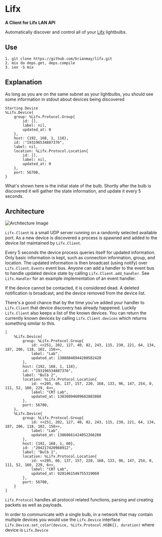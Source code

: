 # Lifx

**A Client for Lifx LAN API**

Automatically discover and control all of your [Lifx](http://lifx.com) lightbulbs.

## Use

    1. git clone https://github.com/brianmay/lifx.git
    2. mix do deps.get, deps.compile
    3. iex -S mix

## Explanation

As long as you are on the same subnet as your lightbulbs, you should see some information in stdout about devices being discovered

    Starting Device
    %Lifx.Device{
        group: %Lifx.Protocol.Group{
            id: [],
            label: nil,
            updated_at: 0
        },
        host: {192, 168, 1, 118},
        id: :"193196534887376",
        label: nil,
        location: %Lifx.Protocol.Location{
            id: [],
            label: nil,
            updated_at: 0
        },
        port: 56700,
    }

What's shown here is the initial state of the bulb. Shortly after the bulb is discovered it will gather the state information, and update it every 5 seconds.

## Architecture

![Architecture Image](./images/lifx_architecture.png)

`Lifx.Client` is a small UDP server running on a randomly selected available port. As a new device is discovered a process is spawned and added to the device list maintained by `Lifx.Client`.

Every 5 seconds the device process queries itself for updated information. Only basic information is kept, such as connection information, group, and location. The updated information is then broadcast (using notify) over `Lifx.Client.Events` event bus. Anyone can add a handler to the event bus to handle updated device state by calling `Lifx.Client.add_handler`. See `Lifx.Handler` for an example implementation of an event handler.

If the device cannot be contacted, it is considered dead. A deleted notification is broadcast, and the device removed from the device list.

There's a good chance that by the time you've added your handler to `Lifx.Client` that device discovery has already happened. Luckily `Lifx.Client` also keeps a list of the known devices. You can return the currently known devices by calling `Lifx.Client.devices` which returns something similar to this.

    [
        %Lifx.Device{
            group: %Lifx.Protocol.Group{
                id: <<251, 202, 127, 40, 82, 243, 115, 230, 221, 64, 134, 187, 206, 118, 102, 156>>,
                label: "Lab",
                updated_at: 13888846944200582420
            },
            host: {192, 168, 1, 118},
            id: :"193196534887376",
            label: "Bulb 2",
            location: %Lifx.Protocol.Location{
                id: <<205, 66, 137, 157, 220, 168, 133, 96, 147, 254, 0, 111, 52, 160, 229, 6>>,
                label: "CRT Lab",
                updated_at: 13836094609682883860
            },
            port: 56700,
        },
        %Lifx.Device{
            group: %Lifx.Protocol.Group{
                id: <<251, 202, 127, 40, 82, 243, 115, 230, 221, 64, 134, 187, 206, 118, 102, 156>>,
                label: "Lab",
                updated_at: 13868661424052266260
            },
            host: {192, 168, 1, 60},
            id: :"204217420968912",
            label: "Bulb 1",
            location: %Lifx.Protocol.Location{
                id: <<205, 66, 137, 157, 220, 168, 133, 96, 147, 254, 0, 111, 52, 160, 229, 6>>,
                label: "CRT Lab",
                updated_at: 9281461546755319060
            },
            port: 56700,
        }
    ]

`Lifx.Protocol` handles all protocol related functions, parsing and creating packets as well as payloads.

In order to communicate with a single bulb, in a network that may contain multiple devices you would use the `Lifx.Device` interface `Lifx.Device.set_color(device, %Lifx.Protocol.HSBK{}, duration)` where device is `Lifx.Device`
